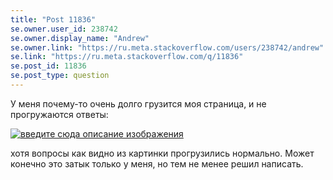 ```yaml
---
title: "Post 11836"
se.owner.user_id: 238742
se.owner.display_name: "Andrew"
se.owner.link: "https://ru.meta.stackoverflow.com/users/238742/andrew"
se.link: "https://ru.meta.stackoverflow.com/q/11836"
se.post_id: 11836
se.post_type: question
---
```

<p>У меня почему-то очень долго грузится моя страница, и не прогружаются ответы:</p>
<p><a href="https://i.stack.imgur.com/vOgwA.png" rel="nofollow noreferrer"><img src="https://i.stack.imgur.com/vOgwA.png" alt="введите сюда описание изображения" /></a></p>
<p>хотя вопросы как видно из картинки прогрузились нормально. Может конечно это затык только у меня, но тем не менее решил написать.</p>
